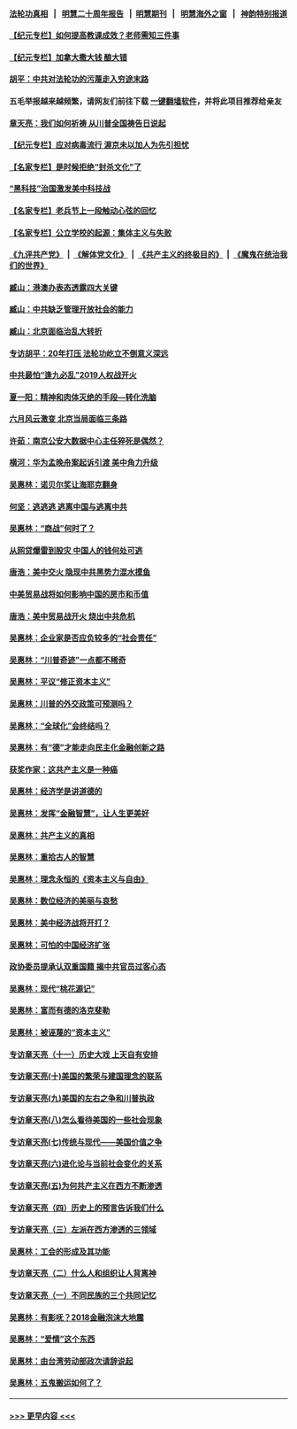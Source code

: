 #### [法轮功真相](https://github.com/gfw-breaker/truth/blob/master/README.md?t=0) &nbsp;&nbsp;|&nbsp;&nbsp; [明慧二十周年报告](https://github.com/gfw-breaker/mh-reports/blob/master/README.md?t=0) &nbsp;&nbsp;|&nbsp;&nbsp;[明慧期刊](https://github.com/gfw-breaker/mh-qikan) &nbsp;&nbsp;|&nbsp;&nbsp; [明慧海外之窗](https://github.com/gfw-breaker/mh-news/blob/master/README.md?t=0) &nbsp;&nbsp;|&nbsp;&nbsp; [神韵特别报道](https://github.com/gfw-breaker/mh-news/blob/master/shenyun.md?t=0)
#### [【纪元专栏】如何提高教课成效？老师需知三件事](../pages/nsc423/n12417848.md?t=07042151) 
#### [【纪元专栏】加拿大撒大钱 酿大错](../pages/nsc423/n12406564.md?t=07042151) 
#### [胡平：中共对法轮功的污蔑走入穷途末路](../pages/nsc423/n12266737.md?t=07042151) 
#### 五毛举报越来越频繁，请网友们前往下载 [一键翻墙软件](https://github.com/gfw-breaker/ssr-accounts)，并将此项目推荐给亲友
#### [章天亮：我们如何祈祷 从川普全国祷告日说起](../pages/nsc423/n11944627.md?t=07042151) 
#### [【纪元专栏】应对病毒流行 渥京未以加人为先引担忧](../pages/nsc423/n11875714.md?t=07042151) 
#### [【名家专栏】是时候拒绝“封杀文化”了](../pages/nsc423/n11814093.md?t=07042151) 
#### [“黑科技”治国激发美中科技战](../pages/nsc423/n11638056.md?t=07042151) 
#### [【名家专栏】老兵节上一段触动心弦的回忆](../pages/nsc423/n11646016.md?t=07042151) 
#### [【名家专栏】公立学校的起源：集体主义与失败](../pages/nsc423/n11601833.md?t=07042151) 
#### [《九评共产党》](https://github.com/begood0513/9ping.md/blob/master/README.md) &nbsp;|&nbsp; [《解体党文化》](../../../../jtdwh.md/blob/master/README.md)  &nbsp;|&nbsp; [《共产主义的终极目的》](../../../../gczydzjmd.md/blob/master/README.md) &nbsp;|&nbsp; [《魔鬼在统治我们的世界》](../../../../mgztzwmdsj.md/blob/master/README.md) 
#### [臧山：港澳办表态透露四大关键](../pages/nsc423/n11421628.md?t=07042151) 
#### [臧山：中共缺乏管理开放社会的能力](../pages/nsc423/n11407457.md?t=07042151) 
#### [臧山：北京面临治乱大转折](../pages/nsc423/n11406895.md?t=07042151) 
#### [专访胡平：20年打压 法轮功屹立不倒意义深远](../pages/nsc423/n11398800.md?t=07042151) 
#### [中共最怕“逢九必乱”2019人权战开火](../pages/nsc423/n11385248.md?t=07042151) 
#### [夏一阳：精神和肉体灭绝的手段—转化洗脑](../pages/nsc423/n11368250.md?t=07042151) 
#### [六月风云激变 北京当局面临三条路](../pages/nsc423/n11313668.md?t=07042151) 
#### [许茹：南京公安大数据中心主任猝死是偶然？](../pages/nsc423/n11064744.md?t=07042151) 
#### [横河：华为孟晚舟案起诉引渡 美中角力升级](../pages/nsc423/n11027230.md?t=07042151) 
#### [吴惠林：诺贝尔奖让海耶克翻身](../pages/nsc423/n10890049.md?t=07042151) 
#### [何坚：逃逃逃 逃离中国与逃离中共](../pages/nsc423/n10592891.md?t=07042151) 
#### [吴惠林：“商战”何时了？](../pages/nsc423/n10573558.md?t=07042151) 
#### [从网贷爆雷到股灾 中国人的钱何处可逃](../pages/nsc423/n10572800.md?t=07042151) 
#### [唐浩：美中交火 隐现中共黑势力混水摸鱼](../pages/nsc423/n10544040.md?t=07042151) 
#### [中美贸易战将如何影响中国的房市和币值](../pages/nsc423/n10543697.md?t=07042151) 
#### [唐浩：美中贸易战开火 烧出中共危机](../pages/nsc423/n10540126.md?t=07042151) 
#### [吴惠林：企业家是否应负较多的“社会责任”](../pages/nsc423/n10535022.md?t=07042151) 
#### [吴惠林：“川普奇迹”一点都不稀奇](../pages/nsc423/n10512808.md?t=07042151) 
#### [吴惠林：平议“修正资本主义”](../pages/nsc423/n10495724.md?t=07042151) 
#### [吴惠林：川普的外交政策可预测吗？](../pages/nsc423/n10462387.md?t=07042151) 
#### [吴惠林：“全球化”会终结吗？](../pages/nsc423/n10452838.md?t=07042151) 
#### [吴惠林：有“德”才能走向民主化金融创新之路](../pages/nsc423/n10432292.md?t=07042151) 
#### [获奖作家：这共产主义是一种癌](../pages/nsc423/n10431541.md?t=07042151) 
#### [吴惠林：经济学是讲道德的](../pages/nsc423/n10398014.md?t=07042151) 
#### [吴惠林：发挥“金融智慧”，让人生更美好](../pages/nsc423/n10375019.md?t=07042151) 
#### [吴惠林：共产主义的真相](../pages/nsc423/n10351394.md?t=07042151) 
#### [吴惠林：重拾古人的智慧](../pages/nsc423/n10337691.md?t=07042151) 
#### [吴惠林：理念永恒的《资本主义与自由》](../pages/nsc423/n10316274.md?t=07042151) 
#### [吴惠林：数位经济的美丽与哀愁](../pages/nsc423/n10292946.md?t=07042151) 
#### [吴惠林：美中经济战将开打？](../pages/nsc423/n10258825.md?t=07042151) 
#### [吴惠林：可怕的中国经济扩张](../pages/nsc423/n10219147.md?t=07042151) 
#### [政协委员提承认双重国籍 揭中共官员过客心态](../pages/nsc423/n10208809.md?t=07042151) 
#### [吴惠林：现代“桃花源记”](../pages/nsc423/n10185234.md?t=07042151) 
#### [吴惠林：富而有德的洛克斐勒](../pages/nsc423/n10142264.md?t=07042151) 
#### [吴惠林：被诬蔑的“资本主义”](../pages/nsc423/n10124816.md?t=07042151) 
#### [专访章天亮（十一）历史大戏 上天自有安排](../pages/nsc423/n10094905.md?t=07042151) 
#### [专访章天亮(十)美国的繁荣与建国理念的联系](../pages/nsc423/n10094899.md?t=07042151) 
#### [专访章天亮(九)美国的左右之争和川普执政](../pages/nsc423/n10094889.md?t=07042151) 
#### [专访章天亮(八)怎么看待美国的一些社会现象](../pages/nsc423/n10094857.md?t=07042151) 
#### [专访章天亮(七)传统与现代——美国价值之争](../pages/nsc423/n10093140.md?t=07042151) 
#### [专访章天亮(六)进化论与当前社会变化的关系](../pages/nsc423/n10092036.md?t=07042151) 
#### [专访章天亮(五)为何共产主义在西方不断渗透](../pages/nsc423/n10083620.md?t=07042151) 
#### [专访章天亮（四）历史上的预言告诉我们什么](../pages/nsc423/n10083606.md?t=07042151) 
#### [专访章天亮（三）左派在西方渗透的三领域](../pages/nsc423/n10081115.md?t=07042151) 
#### [吴惠林：工会的形成及其功能](../pages/nsc423/n10080633.md?t=07042151) 
#### [专访章天亮（二）什么人和组织让人背离神](../pages/nsc423/n10076637.md?t=07042151) 
#### [专访章天亮（一）不同民族的三个共同记忆](../pages/nsc423/n10074188.md?t=07042151) 
#### [吴惠林：有影呒？2018金融泡沫大地震](../pages/nsc423/n10040534.md?t=07042151) 
#### [吴惠林：“爱情”这个东西](../pages/nsc423/n10019423.md?t=07042151) 
#### [吴惠林：由台湾劳动部政次请辞说起](../pages/nsc423/n9979679.md?t=07042151) 
#### [吴惠林：五鬼搬运如何了？](../pages/nsc423/n9925338.md?t=07042151) 

----
#### [ >>> 更早内容 <<< ](../indexes/nsc423-earlier.md)
